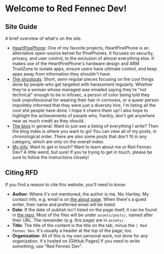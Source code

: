# Welcome to Red Fennec Dev!

## Site Guide

A brief overview of what's on the site.

- [HeartPinePhone](/hpp):
  One of my favorite projects, HeartPinePhone is an alternative open-source kernel for PinePhones.
  It focuses on security, privacy, and user control, to the exclusion of almost everything else.
  It makes use of the HeartPinePhone's hardware design and ARM TrustZone to
  isolate apps,
  ensure users have ultimate control,
  and keep apps away from information they shouldn't have.
- [The shoutouts](/shoutouts):
  Short, semi-regular pieces focusing on the cool things done by people who get targeted with harassment regularly.
  Whether they're a woman whose managed was emailed saying they're "not technical" enough to be in infosec,
  a person of color being told they look unprofessional for wearing their hair in cornrows,
  or a queer person impolitely informed that they were just a diversity hire,
  I'm listing all the cool shit people have done.
  I hope it cheers them up!
  I also hope to highlight the achievements of people who, frankly, don't get anywhere near as much credit as they should.
- [The blog](/blog) in general:
  Want to just see a listing of everything I write?
  Then the blog index is where you want to go!
  You can view all of my posts, in chronological order.
  There are also some posts that don't fit in any category, which are only on the overall index.
- [My info](/about):
  Want to get in touch?
  Want to learn about me or Red Fennec Dev?
  A little weird, but sure!
  If you're trying to get in touch, please be sure to follow the instructions closely!

<!--
Everything commented out is going to be published eventually!
I just need to write some content for them first.
- [ARM TrustZone Tutorials](/trustzone):
  Have you ever wanted to know how ARM TrustZone works?
  Do you want to design with it, but you can't find any good overviews?
  Then start here!
  It's a gentle introduction to TrustZone for people with a basic knowledge of embedded development.
  If you understand MMIO and Assembly well enough to write bare-metal code, you'll do just fine.
  (If you're looking to <em>hack</em> it, I recommend [Azeria's tutorials][azeria-trustzone]!)
- [Creative writing](/fiction):
  I do some writing sometimes.
  Sometimes I'll publish vignettes that I use to nail down characters.
  Sometimes they'll just be fight scenes with no further context.
  Maybe they'll be lore or worldbuilding notes, or even snippets of in-universe books!
- [The demos](/demos):
  Showcases of various different types of browser-based attacks.
  None of these are zero-days, or even really <em>vulnerabilities</em>.
  They're just common techniques to do malicious things to users.
-->

## Citing RFD

If you find a reason to cite this website, you'll need to know:

- **Author**:
  Where it's not mentioned, the author is me, Nic Hartley.
  My contact info, e.g. email is on [the about page](/about).
  When there's a guest writer, their name and preferred email will be listed.
- **Date**:
  If the date of publish isn't listed on the page itself, it can be found in [the repo][this-repo].
  Most of the files will be under `assets/posts/`, named after their URL.
  The remainder (e.g. this page) are in `assets/`.
- **Title**:
  The title of the content is the title on the tab, minus the `| Red Fennec Dev`.
  It's usually a header at the top of the page, too.
- **Organization**:
  All of this is my own personal work, not done for any organization.
  It's hosted on [GitHub Pages]
  If you need to write _something_, use "Red Fennec Dev".

 [this-repo]: https://github.com/nic-hartley/RedFennecDev

